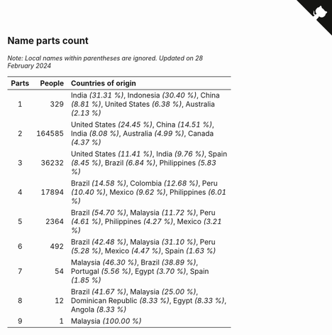 ## Name parts count

*Note: Local names within parentheses are ignored.*
*Updated on 28 February 2024*

| Parts | People | Countries of origin |
| :--: | ---: | :--- |
| 1 | 329 | India *(31.31 %)*, Indonesia *(30.40 %)*, China *(8.81 %)*, United States *(6.38 %)*, Australia *(2.13 %)* |
| 2 | 164585 | United States *(24.45 %)*, China *(14.51 %)*, India *(8.08 %)*, Australia *(4.99 %)*, Canada *(4.37 %)* |
| 3 | 36232 | United States *(11.41 %)*, India *(9.76 %)*, Spain *(8.45 %)*, Brazil *(6.84 %)*, Philippines *(5.83 %)* |
| 4 | 17894 | Brazil *(14.58 %)*, Colombia *(12.68 %)*, Peru *(10.40 %)*, Mexico *(9.62 %)*, Philippines *(6.01 %)* |
| 5 | 2364 | Brazil *(54.70 %)*, Malaysia *(11.72 %)*, Peru *(4.61 %)*, Philippines *(4.27 %)*, Mexico *(3.21 %)* |
| 6 | 492 | Brazil *(42.48 %)*, Malaysia *(31.10 %)*, Peru *(5.28 %)*, Mexico *(4.47 %)*, Spain *(1.63 %)* |
| 7 | 54 | Malaysia *(46.30 %)*, Brazil *(38.89 %)*, Portugal *(5.56 %)*, Egypt *(3.70 %)*, Spain *(1.85 %)* |
| 8 | 12 | Brazil *(41.67 %)*, Malaysia *(25.00 %)*, Dominican Republic *(8.33 %)*, Egypt *(8.33 %)*, Angola *(8.33 %)* |
| 9 | 1 | Malaysia *(100.00 %)* |


<a href="https://github.com/jonatanklosko/wca_statistics" class="github-corner" aria-label="View source on Github"><svg width="80" height="80" viewBox="0 0 250 250" style="fill:#151513; color:#fff; position: absolute; top: 0; border: 0; right: 0;" aria-hidden="true"><path d="M0,0 L115,115 L130,115 L142,142 L250,250 L250,0 Z"></path><path d="M128.3,109.0 C113.8,99.7 119.0,89.6 119.0,89.6 C122.0,82.7 120.5,78.6 120.5,78.6 C119.2,72.0 123.4,76.3 123.4,76.3 C127.3,80.9 125.5,87.3 125.5,87.3 C122.9,97.6 130.6,101.9 134.4,103.2" fill="currentColor" style="transform-origin: 130px 106px;" class="octo-arm"></path><path d="M115.0,115.0 C114.9,115.1 118.7,116.5 119.8,115.4 L133.7,101.6 C136.9,99.2 139.9,98.4 142.2,98.6 C133.8,88.0 127.5,74.4 143.8,58.0 C148.5,53.4 154.0,51.2 159.7,51.0 C160.3,49.4 163.2,43.6 171.4,40.1 C171.4,40.1 176.1,42.5 178.8,56.2 C183.1,58.6 187.2,61.8 190.9,65.4 C194.5,69.0 197.7,73.2 200.1,77.6 C213.8,80.2 216.3,84.9 216.3,84.9 C212.7,93.1 206.9,96.0 205.4,96.6 C205.1,102.4 203.0,107.8 198.3,112.5 C181.9,128.9 168.3,122.5 157.7,114.1 C157.9,116.9 156.7,120.9 152.7,124.9 L141.0,136.5 C139.8,137.7 141.6,141.9 141.8,141.8 Z" fill="currentColor" class="octo-body"></path></svg></a><style>.github-corner:hover .octo-arm{animation:octocat-wave 560ms ease-in-out}@keyframes octocat-wave{0%,100%{transform:rotate(0)}20%,60%{transform:rotate(-25deg)}40%,80%{transform:rotate(10deg)}}@media (max-width:500px){.github-corner:hover .octo-arm{animation:none}.github-corner .octo-arm{animation:octocat-wave 560ms ease-in-out}}</style>
